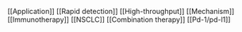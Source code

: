 [[Application]]
[[Rapid detection]]
[[High-throughput]]
[[Mechanism]]
[[Immunotherapy]]
[[NSCLC]]
[[Combination therapy]]
[[Pd-1/pd-l1]]
